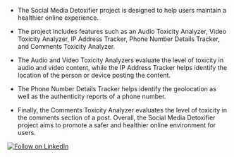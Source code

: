 * The Social Media Detoxifier project is designed to help users maintain a healthier online experience. 

* The project includes features such as an Audio Toxicity Analyzer, Video Toxicity Analyzer, IP Address Tracker, Phone Number Details Tracker, and Comments Toxicity Analyzer. 

* The Audio and Video Toxicity Analyzers evaluate the level of toxicity in audio and video content, while the IP Address Tracker helps identify the location of the person or device posting the content.

* The Phone Number Details Tracker helps identify the geolocation as well as the authenticity reports of a phone number.

* Finally, the Comments Toxicity Analyzer evaluates the level of toxicity in the comments section of a post. Overall, the Social Media Detoxifier project aims to promote a safer and healthier online environment for users.

[![Follow on LinkedIn](https://img.shields.io/badge/Follow%20on%20LinkedIn-0077B5?style=for-the-badge&logo=linkedin)](https://www.linkedin.com/comm/mynetwork/discovery-see-all?usecase=PEOPLE_FOLLOWS&followMember=manhasprabal)
